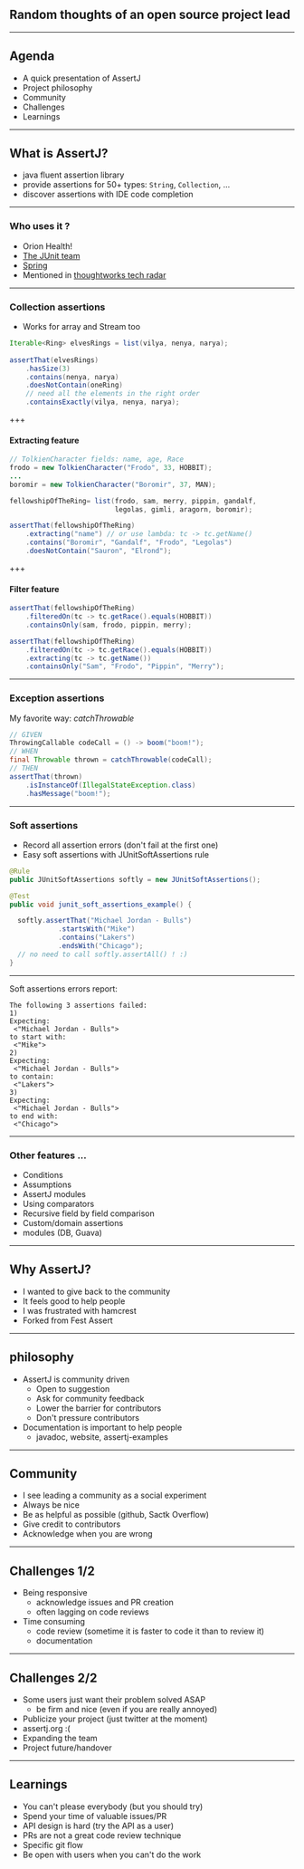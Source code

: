 ## Random thoughts of an open source project lead

---

## Agenda

- A quick presentation of AssertJ 
- Project philosophy
- Community
- Challenges
- Learnings

---

## What is AssertJ?

- java fluent assertion library
- provide assertions for 50+ types: `String`, `Collection`, ... 
- discover assertions with IDE code completion

---

### Who uses it ?

- Orion Health! 
- [The JUnit team](https://twitter.com/marcphilipp/status/1108482731661553664)
- [Spring](https://twitter.com/sam_brannen/status/1131825078256230400)
- Mentioned in [thoughtworks tech radar](https://www.thoughtworks.com/radar/languages-and-frameworks/assertj)

---

### Collection assertions

- Works for array and Stream too

```java
Iterable<Ring> elvesRings = list(vilya, nenya, narya);
                                                                    
assertThat(elvesRings)                                              
    .hasSize(3)                                                 
    .contains(nenya, narya)                                            
    .doesNotContain(oneRing)                                    
    // need all the elements in the right order
    .containsExactly(vilya, nenya, narya);                      
```

+++

#### Extracting feature

```java
// TolkienCharacter fields: name, age, Race
frodo = new TolkienCharacter("Frodo", 33, HOBBIT);
...
boromir = new TolkienCharacter("Boromir", 37, MAN);

fellowshipOfTheRing= list(frodo, sam, merry, pippin, gandalf,
                          legolas, gimli, aragorn, boromir);

assertThat(fellowshipOfTheRing)                       
    .extracting("name") // or use lambda: tc -> tc.getName()
    .contains("Boromir", "Gandalf", "Frodo", "Legolas")
    .doesNotContain("Sauron", "Elrond");               
```

+++

#### Filter feature

```java
assertThat(fellowshipOfTheRing)                                 
    .filteredOn(tc -> tc.getRace().equals(HOBBIT))               
    .containsOnly(sam, frodo, pippin, merry);

assertThat(fellowshipOfTheRing)                     
    .filteredOn(tc -> tc.getRace().equals(HOBBIT))
    .extracting(tc -> tc.getName())
    .containsOnly("Sam", "Frodo", "Pippin", "Merry");
```

---

### Exception assertions

My favorite way: *catchThrowable* 

```java
// GIVEN
ThrowingCallable codeCall = () -> boom("boom!");
// WHEN
final Throwable thrown = catchThrowable(codeCall);
// THEN
assertThat(thrown)
    .isInstanceOf(IllegalStateException.class)
    .hasMessage("boom!");
```

---

### Soft assertions

- Record all assertion errors (don't fail at the first one) 
- Easy soft assertions with JUnitSoftAssertions rule 

```java
@Rule
public JUnitSoftAssertions softly = new JUnitSoftAssertions();

@Test
public void junit_soft_assertions_example() {

  softly.assertThat("Michael Jordan - Bulls")
            .startsWith("Mike")
            .contains("Lakers")
            .endsWith("Chicago");
  // no need to call softly.assertAll() ! :)
}
```

---

Soft assertions errors report:

```
The following 3 assertions failed:
1) 
Expecting:
 <"Michael Jordan - Bulls">
to start with:
 <"Mike">
2) 
Expecting:
 <"Michael Jordan - Bulls">
to contain:
 <"Lakers"> 
3) 
Expecting:
 <"Michael Jordan - Bulls">
to end with:
 <"Chicago">
```

---

### Other features ...

- Conditions
- Assumptions
- AssertJ modules
- Using comparators
- Recursive field by field comparison
- Custom/domain assertions
- modules (DB, Guava)

---

## Why AssertJ?

* I wanted to give back to the community
* It feels good to help people
* I was frustrated with hamcrest
* Forked from Fest Assert

---

## philosophy

* AssertJ is community driven
    * Open to suggestion
    * Ask for community feedback
    * Lower the barrier for contributors
    * Don't pressure contributors
* Documentation is important to help people
    * javadoc, website, assertj-examples

---

## Community

* I see leading a community as a social experiment
* Always be nice
* Be as helpful as possible (github, Sactk Overflow)
* Give credit to contributors
* Acknowledge when you are wrong

---

## Challenges 1/2

* Being responsive
    * acknowledge issues and PR creation
    * often lagging on code reviews
* Time consuming
    * code review (sometime it is faster to code it than to review it)
    * documentation

---

## Challenges 2/2

* Some users just want their problem solved ASAP
    * be firm and nice (even if you are really annoyed)
* Publicize your project (just twitter at the moment)
* assertj.org :(
* Expanding the team
* Project future/handover

---

## Learnings
 
* You can't please everybody (but you should try)
* Spend your time of valuable issues/PR
* API design is hard (try the API as a user)
* PRs are not a great code review technique
* Specific git flow
* Be open with users when you can't do the work